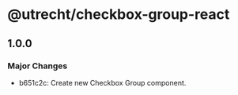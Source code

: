 # @utrecht/checkbox-group-react

## 1.0.0

### Major Changes

- b651c2c: Create new Checkbox Group component.
